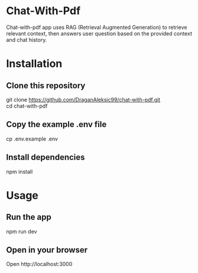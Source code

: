 # Chat-With-Pdf

Chat-with-pdf app uses RAG (Retrieval Augmented Generation) to retrieve relevant context, then answers user question based on the provided context and chat history.

# Installation

## Clone this repository
git clone https://github.com/DraganAleksic99/chat-with-pdf.git  
cd chat-with-pdf

## Copy the example .env file
cp .env.example .env

## Install dependencies
npm install

# Usage

## Run the app
npm run dev

## Open in your browser
Open http://localhost:3000
